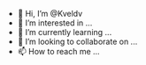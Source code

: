 - 👋 Hi, I’m @Kveldv
- 👀 I’m interested in ...
- 🌱 I’m currently learning ...
- 💞️ I’m looking to collaborate on ...
- 📫 How to reach me ...

<!---
Kveldv/Kveldv is a ✨ special ✨ repository because its `README.md` (this file) appears on your GitHub profile.
You can click the Preview link to take a look at your changes.
--->
